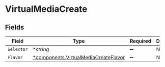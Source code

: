 # VirtualMediaCreate


## Fields

| Field                                                                                       | Type                                                                                        | Required                                                                                    | Description                                                                                 |
| ------------------------------------------------------------------------------------------- | ------------------------------------------------------------------------------------------- | ------------------------------------------------------------------------------------------- | ------------------------------------------------------------------------------------------- |
| `Selector`                                                                                  | **string*                                                                                   | :heavy_minus_sign:                                                                          | N/A                                                                                         |
| `Flavor`                                                                                    | [*components.VirtualMediaCreateFlavor](../../models/components/virtualmediacreateflavor.md) | :heavy_minus_sign:                                                                          | N/A                                                                                         |